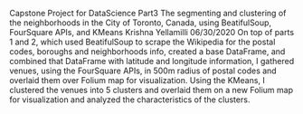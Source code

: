 Capstone Project for DataScience  Part3
The segmenting and clustering of the neighborhoods in the City of Toronto, Canada, using BeatifulSoup, FourSquare APIs, and KMeans
Krishna Yellamilli 06/30/2020
On top of parts 1 and 2, which used BeatifulSoup to scrape the Wikipedia for the postal codes, boroughs and neighborhoods info, created a base DataFrame, and combined that DataFrame with latitude and longitude information, I gathered venues, using the FourSquare APIs, in 500m radius of postal codes and overlaid them over Folium map for visualization. Using the KMeans, I clustered the venues into 5 clusters and overlaid them on a new Folium map for visualization and analyzed the characteristics of the clusters.
